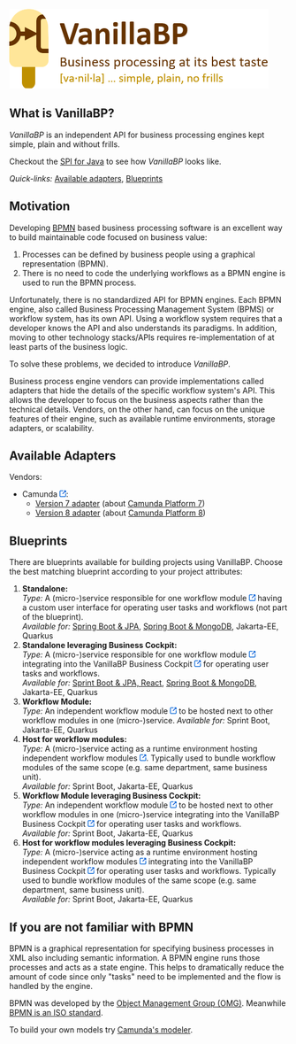 ![VanillaBP](./vanillabp-headline.png)

## What is VanillaBP?

*VanillaBP* is an independent API for business processing engines kept simple, plain and without frills.

Checkout the [SPI for Java](https://github.com/vanillabp/spi-for-java) to see how *VanillaBP* looks like.

*Quick-links:* [Available adapters](#available-adapters), [Blueprints](#blueprints)

## Motivation

Developing [BPMN](#if-you-are-not-familiar-with-bpmn) based business processing software is an excellent way to build maintainable code focused on business value:

1. Processes can be defined by business people using a graphical representation (BPMN).
1. There is no need to code the underlying workflows as a BPMN engine is used to run the BPMN process.

Unfortunately, there is no standardized API for BPMN engines. Each BPMN engine, also called Business Processing Management System (BPMS) or workflow system, has its own API. Using a workflow system requires that a developer knows the API and also understands its paradigms. In addition, moving to other technology stacks/APIs requires re-implementation of at least parts of the business logic.

To solve these problems, we decided to introduce *VanillaBP*.

Business process engine vendors can provide implementations called adapters that hide the details of the specific workflow system's API. This allows the developer to focus on the business aspects rather than the technical details. Vendors, on the other hand, can focus on the unique features of their engine, such as available runtime environments, storage adapters, or scalability.

## Available Adapters

Vendors:

* Camunda [<img src="./external-link.png">](https://camunda.com):
    * [Version 7 adapter](https://github.com/camunda-community-hub/vanillabp-camunda7-adapter) (about [Camunda Platform 7](https://docs.camunda.org))
    * [Version 8 adapter](https://github.com/camunda-community-hub/vanillabp-camunda8-adapter) (about [Camunda Platform 8](https://docs.camunda.io))

## Blueprints

There are blueprints available for building projects using VanillaBP. Choose the best matching blueprint according to your project attributes:

1. **Standalone:**<br>
   *Type:* A (micro-)service responsible for one workflow module [<img src="./external-link.png">](https://github.com/vanillabp/spring-boot-support#workflow-modules)
   having a custom user interface for operating user tasks and workflows (not part of the blueprint).<br>
   *Available for:* [Spring Boot & JPA](https://github.com/vanillabp/blueprint-workflowmodule-springboot-standalone), [Spring Boot & MongoDB](https://github.com/vanillabp/blueprint-workflowmodule-springboot-standalone/tree/variant/mongodb), Jakarta-EE, Quarkus
1. **Standalone leveraging Business Cockpit:**<br>
   *Type:* A (micro-)service responsible for one workflow module [<img src="./external-link.png">](https://github.com/vanillabp/spring-boot-support#workflow-modules)
   integrating into the VanillaBP Business Cockpit [<img src="./external-link.png">](https://github.com/vanillabp/business-cockpit)
   for operating user tasks and workflows.<br>
   *Available for:* [Sprint Boot & JPA, React](https://github.com/vanillabp/blueprint-workflowmodule-springboot-standalone-businesscockpit), [Spring Boot & MongoDB](https://github.com/vanillabp/blueprint-workflowmodule-springboot-standalone-businesscockpit/tree/variant/mongodb), Jakarta-EE, Quarkus
1. **Workflow Module:**<br>
   *Type:* An independent workflow module [<img src="./external-link.png">](https://github.com/vanillabp/spring-boot-support#workflow-modules)
   to be hosted next to other workflow modules in one (micro-)service.
   *Available for:* Sprint Boot, Jakarta-EE, Quarkus
1. **Host for workflow modules:**<br>
   *Type:* A (micro-)service acting as a runtime environment hosting independent
   workflow modules [<img src="./external-link.png">](https://github.com/vanillabp/spring-boot-support#workflow-modules).
   Typically used to bundle workflow modules of the same scope (e.g. same department, same business unit).<br>
   *Available for:* Sprint Boot, Jakarta-EE, Quarkus
1. **Workflow Module leveraging Business Cockpit:**<br>
   *Type:* An independent workflow module [<img src="./external-link.png">](https://github.com/vanillabp/spring-boot-support#workflow-modules)
   to be hosted next to other workflow modules in one (micro-)service
   integrating into the VanillaBP Business Cockpit [<img src="./external-link.png">](https://github.com/vanillabp/business-cockpit)
   for operating user tasks and workflows.<br>
   *Available for:* Sprint Boot, Jakarta-EE, Quarkus
1. **Host for workflow modules leveraging Business Cockpit:**<br>
   *Type:* A (micro-)service acting as a runtime environment hosting independent
   workflow modules [<img src="./external-link.png">](https://github.com/vanillabp/spring-boot-support#workflow-modules)
   integrating into the VanillaBP Business Cockpit [<img src="./external-link.png">](https://github.com/vanillabp/business-cockpit)
   for operating user tasks and workflows. 
   Typically used to bundle workflow modules of the same scope (e.g. same department, same business unit).<br>
   *Available for:* Sprint Boot, Jakarta-EE, Quarkus

## If you are not familiar with BPMN

BPMN is a graphical representation for specifying business processes in XML also including semantic information. A BPMN engine runs those processes and acts as a state engine. This helps to dramatically reduce the amount of code since only "tasks" need to be implemented and the flow is handled by the engine.

BPMN was developed by the [Object Management Group (OMG)](https://www.omg.org/bpmn/). Meanwhile [BPMN is an ISO standard](https://www.iso.org/standard/62652.html).

To build your own models try [Camunda's modeler](https://camunda.com/de/download/modeler/).
